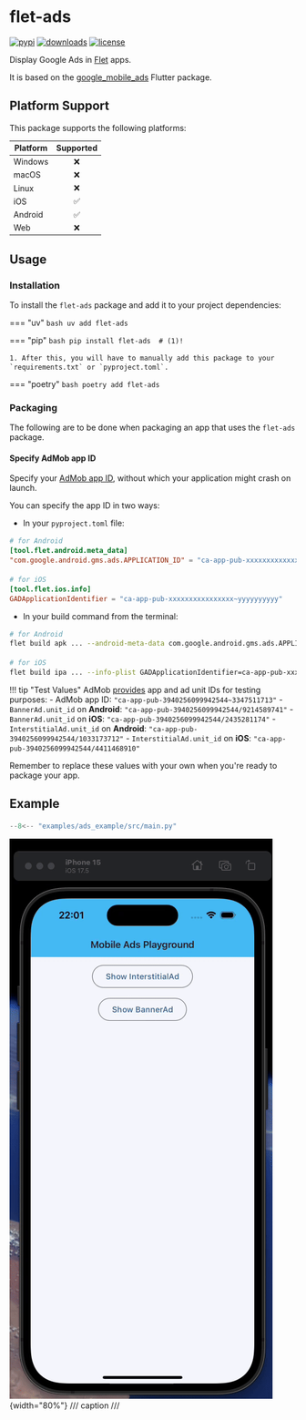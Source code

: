 # flet-ads

[![pypi](https://img.shields.io/pypi/v/flet-ads.svg)](https://pypi.python.org/pypi/flet-ads)
[![downloads](https://static.pepy.tech/badge/flet-ads/month)](https://pepy.tech/project/flet-ads)
[![license](https://img.shields.io/github/license/flet-dev/flet-ads.svg)](https://github.com/flet-dev/flet-ads/blob/main/LICENSE)

Display Google Ads in [Flet](https://flet.dev) apps.

It is based on the [google_mobile_ads](https://pub.dev/packages/google_mobile_ads) Flutter package.

## Platform Support

This package supports the following platforms:

| Platform | Supported |
|----------|:---------:|
| Windows  |     ❌     |
| macOS    |     ❌     |
| Linux    |     ❌     |
| iOS      |     ✅     |
| Android  |     ✅     |
| Web      |     ❌     |

## Usage

### Installation

To install the `flet-ads` package and add it to your project dependencies:

=== "uv"
    ```bash
    uv add flet-ads
    ```

=== "pip"
    ```bash
    pip install flet-ads  # (1)!
    ```

    1. After this, you will have to manually add this package to your `requirements.txt` or `pyproject.toml`.

=== "poetry"
    ```bash
    poetry add flet-ads
    ```


### Packaging

The following are to be done when packaging an app that uses the `flet-ads` package.

#### Specify AdMob app ID

Specify your [AdMob app ID](https://support.google.com/admob/answer/7356431), without which your application might crash
on launch.

You can specify the app ID in two ways:

- In your `pyproject.toml` file:

```toml
# for Android
[tool.flet.android.meta_data]
"com.google.android.gms.ads.APPLICATION_ID" = "ca-app-pub-xxxxxxxxxxxxxxxx~yyyyyyyyyy"

# for iOS
[tool.flet.ios.info]
GADApplicationIdentifier = "ca-app-pub-xxxxxxxxxxxxxxxx~yyyyyyyyyy"
```

- In your build command from the terminal:

```bash
# for Android
flet build apk ... --android-meta-data com.google.android.gms.ads.APPLICATION_ID=ca-app-pub-xxxxxxxxxxxxxxxx~yyyyyyyyyy

# for iOS
flet build ipa ... --info-plist GADApplicationIdentifier=ca-app-pub-xxxxxxxxxxxxxxxx~yyyyyyyyyy
```


!!! tip "Test Values"
    AdMob [provides](https://developers.google.com/admob/flutter/banner#always_test_with_test_ads) app and ad unit IDs for
    testing purposes:
        - AdMob app ID: `"ca-app-pub-3940256099942544~3347511713"`
        - `BannerAd.unit_id` on **Android**: `"ca-app-pub-3940256099942544/9214589741"`
        - `BannerAd.unit_id` on **iOS**: `"ca-app-pub-3940256099942544/2435281174"`
        - `InterstitialAd.unit_id` on **Android**: `"ca-app-pub-3940256099942544/1033173712"`
        - `InterstitialAd.unit_id` on **iOS**: `"ca-app-pub-3940256099942544/4411468910"`

Remember to replace these values with your own when you're ready to package your app.

## Example

```python title="main.py"
--8<-- "examples/ads_example/src/main.py"
```

![Example](assets/ads-demo.gif){width="80%"}
/// caption
///
